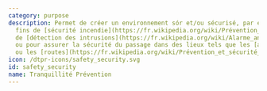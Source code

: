 ```yaml
---
category: purpose
description: Permet de créer un environnement sór et/ou sécurisé, par exemple à des
  fins de [sécurité incendie](https://fr.wikipedia.org/wiki/Prévention_incendie),
  de [détection des intrusions](https://fr.wikipedia.org/wiki/Alarme_anti-intrusion)
  ou pour assurer la sécurité du passage dans des lieux tels que les [aéroports](https://fr.wikipedia.org/wiki/Sóreté_dans_les_aéroports)
  ou les [routes](https://fr.wikipedia.org/wiki/Prévention_et_sécurité_routiéres).
icon: /dtpr-icons/safety_security.svg
id: safety_security
name: Tranquillité Prévention
---
```

